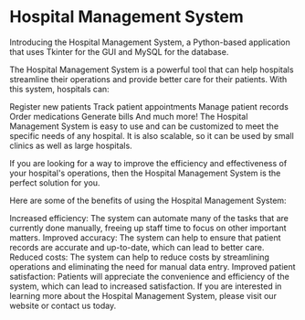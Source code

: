 # Hospital Management System

Introducing the Hospital Management System, a Python-based application that uses Tkinter for the GUI and MySQL for the database.

The Hospital Management System is a powerful tool that can help hospitals streamline their operations and provide better care for their patients. With this system, hospitals can:

Register new patients
Track patient appointments
Manage patient records
Order medications
Generate bills
And much more!
The Hospital Management System is easy to use and can be customized to meet the specific needs of any hospital. It is also scalable, so it can be used by small clinics as well as large hospitals.

If you are looking for a way to improve the efficiency and effectiveness of your hospital's operations, then the Hospital Management System is the perfect solution for you.

Here are some of the benefits of using the Hospital Management System:

Increased efficiency: The system can automate many of the tasks that are currently done manually, freeing up staff time to focus on other important matters.
Improved accuracy: The system can help to ensure that patient records are accurate and up-to-date, which can lead to better care.
Reduced costs: The system can help to reduce costs by streamlining operations and eliminating the need for manual data entry.
Improved patient satisfaction: Patients will appreciate the convenience and efficiency of the system, which can lead to increased satisfaction.
If you are interested in learning more about the Hospital Management System, please visit our website or contact us today.
